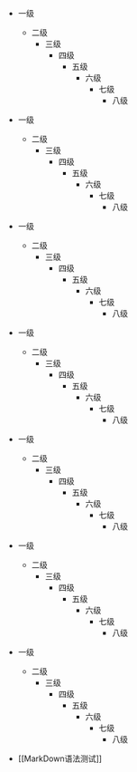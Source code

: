 - 一级
	- 二级
		- 三级
			- 四级
				- 五级
					- 六级
						- 七级
							- 八级
- 一级
	- 二级
		- 三级
			- 四级
				- 五级
					- 六级
						- 七级
							- 八级

- 一级
	- 二级
		- 三级
			- 四级
				- 五级
					- 六级
						- 七级
							- 八级

- 一级
	- 二级
		- 三级
			- 四级
				- 五级
					- 六级
						- 七级
							- 八级

- 一级
	- 二级
		- 三级
			- 四级
				- 五级
					- 六级
						- 七级
							- 八级

- 一级
	- 二级
		- 三级
			- 四级
				- 五级
					- 六级
						- 七级
							- 八级

- 一级
	- 二级
		- 三级
			- 四级
				- 五级
					- 六级
						- 七级
							- 八级

- [[MarkDown语法测试]]